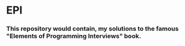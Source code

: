 # EPI
### This repository would contain, my solutions to the famous "Elements of Programming Interviews" book.
